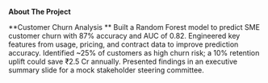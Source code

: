 **About The Project**

**Customer Churn Analysis **
Built a Random Forest model to predict SME customer churn with 87% accuracy and AUC of 0.82.
Engineered key features from usage, pricing, and contract data to improve prediction accuracy.
Identified ~25% of customers as high churn risk; a 10% retention uplift could save ₹2.5 Cr annually.
Presented findings in an executive summary slide for a mock stakeholder steering committee.
